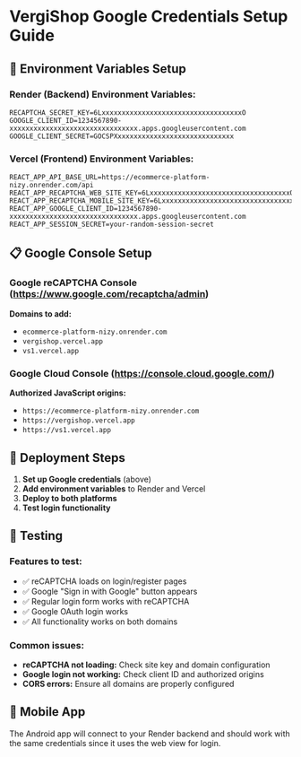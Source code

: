 # VergiShop Google Credentials Setup Guide

## 🔐 Environment Variables Setup

### **Render (Backend) Environment Variables:**
```
RECAPTCHA_SECRET_KEY=6LxxxxxxxxxxxxxxxxxxxxxxxxxxxxxxxxxxxO
GOOGLE_CLIENT_ID=1234567890-xxxxxxxxxxxxxxxxxxxxxxxxxxxxxxxx.apps.googleusercontent.com
GOOGLE_CLIENT_SECRET=GOCSPXxxxxxxxxxxxxxxxxxxxxxxxxxxxxx
```

### **Vercel (Frontend) Environment Variables:**
```
REACT_APP_API_BASE_URL=https://ecommerce-platform-nizy.onrender.com/api
REACT_APP_RECAPTCHA_WEB_SITE_KEY=6LxxxxxxxxxxxxxxxxxxxxxxxxxxxxxxxxxxxO
REACT_APP_RECAPTCHA_MOBILE_SITE_KEY=6LxxxxxxxxxxxxxxxxxxxxxxxxxxxxxxxxxxxO
REACT_APP_GOOGLE_CLIENT_ID=1234567890-xxxxxxxxxxxxxxxxxxxxxxxxxxxxxxxx.apps.googleusercontent.com
REACT_APP_SESSION_SECRET=your-random-session-secret
```

## 📋 Google Console Setup

### **Google reCAPTCHA Console** (https://www.google.com/recaptcha/admin)
**Domains to add:**
- `ecommerce-platform-nizy.onrender.com`
- `vergishop.vercel.app`
- `vs1.vercel.app`

### **Google Cloud Console** (https://console.cloud.google.com/)
**Authorized JavaScript origins:**
- `https://ecommerce-platform-nizy.onrender.com`
- `https://vergishop.vercel.app`
- `https://vs1.vercel.app`

## 🚀 Deployment Steps

1. **Set up Google credentials** (above)
2. **Add environment variables** to Render and Vercel
3. **Deploy to both platforms**
4. **Test login functionality**

## 🧪 Testing

### **Features to test:**
- ✅ reCAPTCHA loads on login/register pages
- ✅ Google "Sign in with Google" button appears
- ✅ Regular login form works with reCAPTCHA
- ✅ Google OAuth login works
- ✅ All functionality works on both domains

### **Common issues:**
- **reCAPTCHA not loading:** Check site key and domain configuration
- **Google login not working:** Check client ID and authorized origins
- **CORS errors:** Ensure all domains are properly configured

## 📱 Mobile App

The Android app will connect to your Render backend and should work with the same credentials since it uses the web view for login.